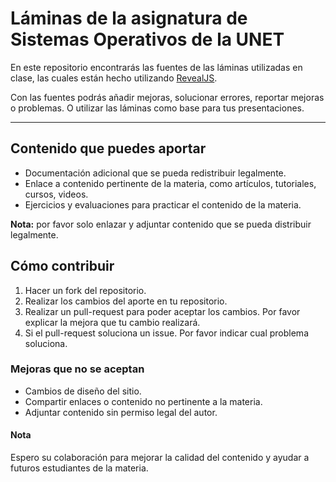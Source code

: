 # Láminas de la asignatura de Sistemas Operativos de la UNET

En este repositorio encontrarás las fuentes de las láminas utilizadas en clase, las cuales están hecho utilizando [RevealJS](http://lab.hakim.se/reveal-js/#/). 

Con las fuentes podrás añadir mejoras, solucionar errores, reportar mejoras o problemas. O utilizar  las láminas como base para tus presentaciones.

----
## Contenido que puedes aportar
* Documentación adicional que se pueda redistribuir legalmente.
* Enlace a contenido pertinente de la materia, como artículos, tutoriales, cursos, videos.
* Ejercicios y evaluaciones para practicar el contenido de la materia.

**Nota:** por favor solo enlazar y adjuntar contenido que se pueda distribuir legalmente. 


## Cómo contribuir
1. Hacer un fork del repositorio.
2. Realizar los cambios del aporte en tu repositorio.
3. Realizar un pull-request para poder aceptar los cambios. Por favor explicar la mejora que tu cambio realizará.
4. Si el pull-request soluciona un issue. Por favor indicar cual problema soluciona.


### Mejoras que no se aceptan
* Cambios de diseño del sitio.
* Compartir enlaces o contenido no pertinente a la materia.
* Adjuntar contenido sin permiso legal del autor.

#### Nota
Espero su colaboración para mejorar la calidad del contenido y ayudar a futuros estudiantes de la materia.
